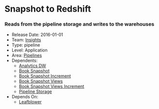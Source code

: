 # Snapshot to Redshift
### Reads from the pipeline storage and writes to the warehouses
* Release Date: 2016-01-01
* Team: [Insights](../teams/insights.md)
* Type: pipeline
* Level: Application
* Area: [Pipelines](../areas/pipelines.png)
* Dependents:
  * [Analytics DW](analytics-dw.md)
  * [Book Snapshot](book-snapshot.md)
  * [Book Snapshot Increment](book-snapshot-increment.md)
  * [Book Snapshot Views](book-snapshot-views.md)
  * [Book Snapshot Views Increment](book-snapshot-views-increment.md)
  * [Pipeline Storage](pipeline-storage.md)
* Depends On:
  * [Leafblower](leafblower.md)
